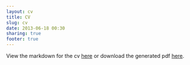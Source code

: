 ```yaml
---
layout: cv
title: CV
slug: cv
date: 2013-06-18 00:30
sharing: true
footer: true
---
```


View the markdown for the cv [here](https://github.com/oracal/cv/blob/master/cv.md) or download the generated pdf [here](https://github.com/oracal/cv/raw/master/cv.pdf).
